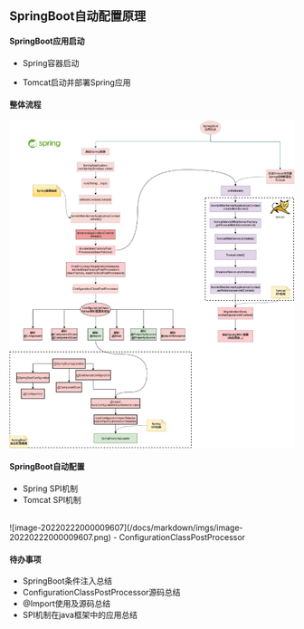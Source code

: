 ## SpringBoot自动配置原理

#### SpringBoot应用启动

- Spring容器启动

- Tomcat启动并部署Spring应用

#### 整体流程

![SpringBoot自动配置原理.png](/docs/markdown/imgs/SpringBoot自动配置原理.png)

#### SpringBoot自动配置

- Spring SPI机制
- Tomcat SPI机制
<br>
![image-20220222000009607](/docs/markdown/imgs/image-20220222000009607.png)
- ConfigurationClassPostProcessor

#### 待办事项

- SpringBoot条件注入总结
- ConfigurationClassPostProcessor源码总结
- @Import使用及源码总结
- SPI机制在java框架中的应用总结

